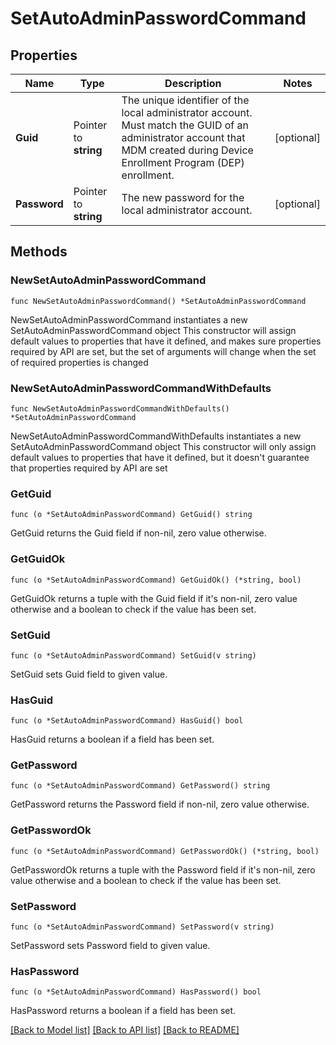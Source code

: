 # SetAutoAdminPasswordCommand

## Properties

Name | Type | Description | Notes
------------ | ------------- | ------------- | -------------
**Guid** | Pointer to **string** | The unique identifier of the local administrator account. Must match the GUID of an administrator account that MDM created during Device Enrollment Program (DEP) enrollment. | [optional] 
**Password** | Pointer to **string** | The new password for the local administrator account. | [optional] 

## Methods

### NewSetAutoAdminPasswordCommand

`func NewSetAutoAdminPasswordCommand() *SetAutoAdminPasswordCommand`

NewSetAutoAdminPasswordCommand instantiates a new SetAutoAdminPasswordCommand object
This constructor will assign default values to properties that have it defined,
and makes sure properties required by API are set, but the set of arguments
will change when the set of required properties is changed

### NewSetAutoAdminPasswordCommandWithDefaults

`func NewSetAutoAdminPasswordCommandWithDefaults() *SetAutoAdminPasswordCommand`

NewSetAutoAdminPasswordCommandWithDefaults instantiates a new SetAutoAdminPasswordCommand object
This constructor will only assign default values to properties that have it defined,
but it doesn't guarantee that properties required by API are set

### GetGuid

`func (o *SetAutoAdminPasswordCommand) GetGuid() string`

GetGuid returns the Guid field if non-nil, zero value otherwise.

### GetGuidOk

`func (o *SetAutoAdminPasswordCommand) GetGuidOk() (*string, bool)`

GetGuidOk returns a tuple with the Guid field if it's non-nil, zero value otherwise
and a boolean to check if the value has been set.

### SetGuid

`func (o *SetAutoAdminPasswordCommand) SetGuid(v string)`

SetGuid sets Guid field to given value.

### HasGuid

`func (o *SetAutoAdminPasswordCommand) HasGuid() bool`

HasGuid returns a boolean if a field has been set.

### GetPassword

`func (o *SetAutoAdminPasswordCommand) GetPassword() string`

GetPassword returns the Password field if non-nil, zero value otherwise.

### GetPasswordOk

`func (o *SetAutoAdminPasswordCommand) GetPasswordOk() (*string, bool)`

GetPasswordOk returns a tuple with the Password field if it's non-nil, zero value otherwise
and a boolean to check if the value has been set.

### SetPassword

`func (o *SetAutoAdminPasswordCommand) SetPassword(v string)`

SetPassword sets Password field to given value.

### HasPassword

`func (o *SetAutoAdminPasswordCommand) HasPassword() bool`

HasPassword returns a boolean if a field has been set.


[[Back to Model list]](../README.md#documentation-for-models) [[Back to API list]](../README.md#documentation-for-api-endpoints) [[Back to README]](../README.md)



